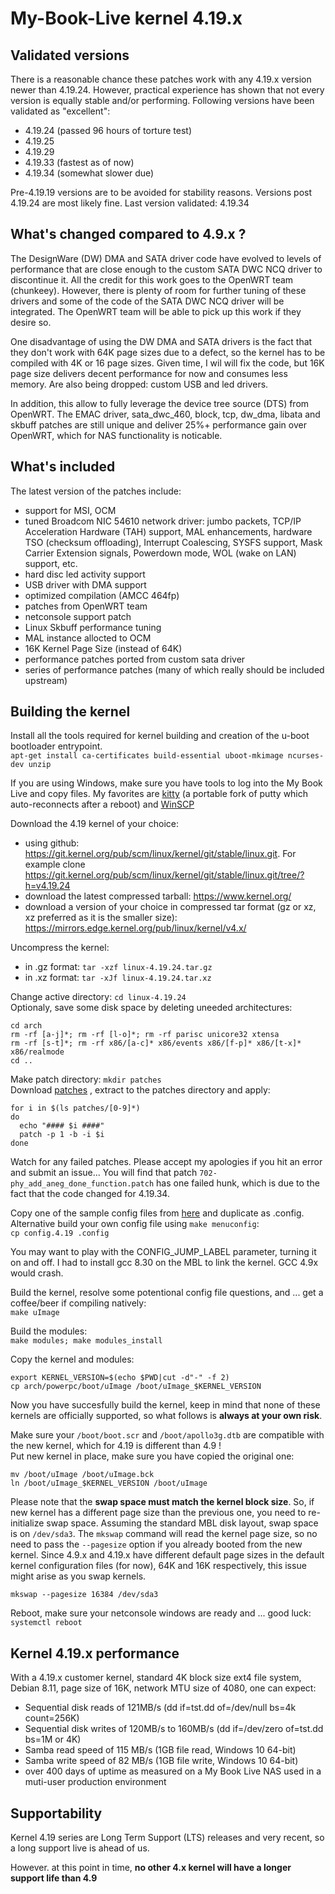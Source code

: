 # My-Book-Live kernel 4.19.x

## Validated versions ##
There is a reasonable chance these patches work with any 4.19.x version newer than 4.19.24.
However, practical experience has shown that not every version is equally stable and/or performing.
Following versions have been validated as "excellent":
* 4.19.24 (passed 96 hours of torture test)
* 4.19.25
* 4.19.29
* 4.19.33 (fastest as of now)
* 4.19.34 (somewhat slower due)

Pre-4.19.19 versions are to be avoided for stability reasons. Versions post 4.19.24 are most likely fine.
Last version validated: 4.19.34

## What's changed compared to 4.9.x ? ##
The DesignWare (DW) DMA and SATA driver code have evolved to levels of performance that are close enough to the custom SATA DWC NCQ driver to discontinue it.  All the credit for this work goes to the OpenWRT team (chunkeey). However, there is plenty of room for further tuning of these drivers and some of the code of the SATA DWC NCQ driver will be integrated.  The OpenWRT team will be able to pick up this work if they desire so.

One disadvantage of using the DW DMA and SATA drivers is the fact that they don't work with 64K page sizes due to a defect, so the kernel has to be compiled with 4K or 16 page sizes.  Given time, I wil will fix the code, but 16K page size delivers decent performance for now and consumes less memory.
Are also being dropped: custom USB and led drivers.

In addition, this allow to fully leverage the device tree source (DTS) from OpenWRT.
The EMAC driver, sata_dwc_460, block, tcp, dw_dma, libata and skbuff patches are still unique and deliver 25%+ performance gain over OpenWRT, which for NAS functionality is noticable. 


## What's included ##
The latest version of the patches include:
* support for MSI, OCM
* tuned Broadcom NIC 54610 network driver: jumbo packets, TCP/IP Acceleration Hardware (TAH) support, MAL enhancements, hardware TSO (checksum offloading), Interrupt Coalescing, SYSFS support, Mask Carrier Extension signals, Powerdown mode, WOL (wake on LAN) support, etc.
* hard disc led activity support
* USB driver with DMA support
* optimized compilation (AMCC 464fp)
* patches from OpenWRT team
* netconsole support patch
* Linux Skbuff performance tuning
* MAL instance allocted to OCM
* 16K Kernel Page Size (instead of 64K)
* performance patches ported from custom sata driver
* series of performance patches (many of which really should be included upstream)


## Building the kernel ##
Install all the tools required for kernel building and creation of the u-boot bootloader entrypoint.<br>
`apt-get install ca-certificates build-essential uboot-mkimage ncurses-dev unzip`

If you are using Windows, make sure you have tools to log into the My Book Live and copy files.
My favorites are [kitty](http://www.9bis.net/kitty/) (a portable fork of putty which auto-reconnects after a reboot) and [WinSCP](https://winscp.net/eng/download.php)
 
Download the 4.19 kernel of your choice:
* using github: https://git.kernel.org/pub/scm/linux/kernel/git/stable/linux.git.  For example clone https://git.kernel.org/pub/scm/linux/kernel/git/stable/linux.git/tree/?h=v4.19.24
* download the latest compressed tarball: https://www.kernel.org/
* download a version of your choice in compressed tar format (gz or xz, xz preferred as it is the smaller size): https://mirrors.edge.kernel.org/pub/linux/kernel/v4.x/

Uncompress the kernel:
* in .gz format: `tar -xzf linux-4.19.24.tar.gz`
* in .xz format: `tar -xJf linux-4.19.24.tar.xz`

Change active directory: `cd linux-4.19.24`<br>
Optionaly, save some disk space by deleting uneeded architectures:
```
cd arch
rm -rf [a-j]*; rm -rf [l-o]*; rm -rf parisc unicore32 xtensa
rm -rf [s-t]*; rm -rf x86/[a-c]* x86/events x86/[f-p]* x86/[t-x]* x86/realmode
cd ..
```

Make patch directory: `mkdir patches`<br>
Download [patches](https://github.com/ewaldc/My-Book-Live/blob/master/kernel/patches/4.19/patches/patches.7z) , extract to the patches directory and apply:
```  
for i in $(ls patches/[0-9]*)
do
  echo "#### $i ####"  
  patch -p 1 -b -i $i
done
```

Watch for any failed patches. Please accept my apologies if you hit an error and submit an issue...
You will find that patch `702-phy_add_aneg_done_function.patch` has one failed hunk, which is due to the fact that the code changed for 4.19.34. 

Copy one of the sample config files from [here](https://github.com/ewaldc/My-Book-Live/tree/master/kernel/patches/4.19/config) and duplicate as .config. Alternative build your own config file using `make menuconfig`:<br>
`cp config.4.19 .config`

You may want to play with the CONFIG_JUMP_LABEL parameter, turning it on and off.
I had to install gcc 8.30 on the MBL to link the kernel.  GCC 4.9x would crash.

Build the kernel, resolve some potentional config file questions, and ... get a coffee/beer if compiling natively:<br>
`make uImage`

Build the modules:<br>
`make modules; make modules_install`

Copy the kernel and modules:<br>
```
export KERNEL_VERSION=$(echo $PWD|cut -d"-" -f 2)
cp arch/powerpc/boot/uImage /boot/uImage_$KERNEL_VERSION
```

Now you have succesfully build the kernel, keep in mind that none of these kernels are officially supported, so what follows is __always at your own risk__.

Make sure your `/boot/boot.scr` and `/boot/apollo3g.dtb` are compatible with the new kernel, which for 4.19 is different than 4.9 !<br>
Put new kernel in place, make sure you have copied the original one:<br> 
```
mv /boot/uImage /boot/uImage.bck
ln /boot/uImage_$KERNEL_VERSION /boot/uImage
```

Please note that the __swap space must match the kernel block size__. So, if new kernel has a different page size than the previous one, you need to re-initialize swap space.  Assuming the standard MBL disk layout, swap space is on `/dev/sda3`.  The `mkswap` command will read the kernel page size, so no need to pass the `--pagesize` option if you already booted from the new kernel.  Since 4.9.x and 4.19.x have different default page sizes in the default kernel configuration files (for now), 64K and 16K respectively, this issue might arise as you swap kernels.

```
mkswap --pagesize 16384 /dev/sda3
```

Reboot, make sure your netconsole windows are ready and ... good luck:<br>
`systemctl reboot`


## Kernel 4.19.x performance ##
With a 4.19.x customer kernel, standard 4K block size ext4 file system, Debian 8.11, page size of 16K, network MTU size of 4080, one can expect:
* Sequential disk reads of 121MB/s (dd if=tst.dd of=/dev/null bs=4k count=256K)
* Sequential disk writes of 120MB/s to 160MB/s (dd if=/dev/zero of=tst.dd bs=1M or 4K)
* Samba read speed of 115 MB/s (1GB file read, Windows 10 64-bit)
* Samba write speed of 82 MB/s (1GB file write, Windows 10 64-bit)
* over 400 days of uptime as measured on a My Book Live NAS used in a muti-user production environment

## Supportability ##
Kernel 4.19 series are Long Term Support (LTS) releases and very recent, so a long support live is ahead of us.

However. at this point in time, __no other 4.x kernel will have a longer support life than 4.9__
